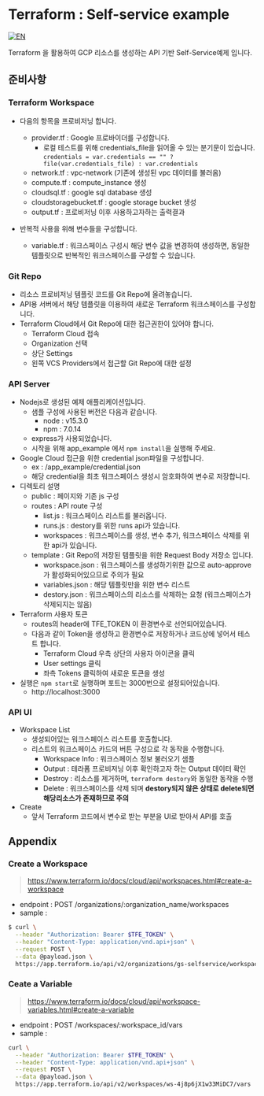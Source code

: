 # Terraform : Self-service example

[![EN](https://img.shields.io/badge/Localization-EN-brightgreen?style=flat)](https://github.com/Great-Stone/terraform-selfservice-app)

Terraform 을 활용하여 GCP 리소스를 생성하는 API 기반 Self-Service예제 입니다.


## 준비사항

### Terraform Workspace

- 다음의 항목을 프로비저닝 합니다.
    - provider.tf : Google 프로바이더를 구성합니다.
        - 로컬 테스트를 위해 credentials_file을 읽어올 수 있는 분기문이 있습니다.
            `credentials = var.credentials == "" ? file(var.credentials_file) : var.credentials`
    - network.tf : vpc-network (기존에 생성된 vpc 데이터를 불러옴)
    - compute.tf : compute_instance 생성
    - cloudsql.tf : google sql database 생성
    - cloudstoragebucket.tf : google storage bucket 생성
    - output.tf : 프로비저닝 이후 사용하고자하는 출력결과

- 반복적 사용을 위해 변수들을 구성합니다.
    - variable.tf : 워크스페이스 구성시 해당 변수 값을 변경하여 생성하면, 동일한 템플릿으로 반복적인 워크스페이스를 구성할 수 있습니다.

### Git Repo
- 리소스 프로비저닝 템플릿 코드를 Git Repo에 올려놓습니다.
- API용 서버에서 해당 템플릿을 이용하여 새로운 Terraform 워크스페이스를 구성합니다.
- Terraform Cloud에서 Git Repo에 대한 접근권한이 있어야 합니다.
    - Terraform Cloud 접속
    - Organization 선택
    - 상단 Settings
    - 왼쪽 VCS Providers에서 접근할 Git Repo에 대한 설정

### API Server
- Nodejs로 생성된 예제 애플리케이션입니다.
    - 샘플 구성에 사용된 버전은 다음과 같습니다.
        - node : v15.3.0
        - npm : 7.0.14
    - express가 사용되었습니다.
    - 시작을 위해 app_example 에서 `npm install`을 실행해 주세요.
- Google Cloud 접근을 위한 credential json파일을 구성합니다.
    - ex : /app_example/credential.json
    - 해당 credential을 최초 워크스페이스 생성시 암호화하여 변수로 저장합니다.
- 디렉토리 설명
    - public : 페이지와 기존 js 구성
    - routes : API route 구성
        - list.js : 워크스페이스 리스트를 불러옵니다.
        - runs.js : destory를 위한 runs api가 있습니다.
        - workspaces : 워크스페이스를 생성, 변수 추가, 워크스페이스 삭제를 위한 api가 있습니다.
    - template : Git Repo의 저장된 템플릿을 위한 Request Body 저장소 입니다.
        - workspace.json : 워크스페이스를 생성하기위한 값으로 auto-approve가 활성화되어있으므로 주의가 필요
        - variables.json : 해당 템플릿만을 위한 변수 리스트
        - destory.json : 워크스페이스의 리소스를 삭제하는 요청 (워크스페이스가 삭제되지는 않음)
- Terraform 사용자 토큰
    - routes의 header에 TFE_TOKEN 이 환경변수로 선언되어있습니다.
    - 다음과 같이 Token을 생성하고 환경변수로 저장하거나 코드상에 넣어서 테스트 합니다.
        - Terraform Cloud 우측 상단의 사용자 아이콘을 클릭
        - User settings 클릭
        - 좌측 Tokens 클릭하여 새로운 토큰을 생성
- 실행은 `npm start`로 실행하며 포트는 3000번으로 설정되어있습니다.
    - http://localhost:3000

### API UI
- Workspace List
    - 생성되어있는 워크스페이스 리스트를 호출합니다.
    - 리스트의 워크스페이스 카드의 버튼 구성으로 각 동작을 수행합니다.
        - Workspace Info : 워크스페이스 정보 불러오기 샘플
        - Output : 테라폼 프로비저닝 이후 확인하고자 하는 Output 데이터 확인
        - Destroy : 리소스를 제거하며, `terraform destory`와 동일한 동작을 수행
        - Delete : 워크스페이스를 삭제 되며 **destory되지 않은 상태로 delete되면 해당리소스가 존재하므로 주의**
- Create
    - 앞서 Terraform 코드에서 변수로 받는 부분을 UI로 받아서 API를 호출


## Appendix
### Create a Workspace
> https://www.terraform.io/docs/cloud/api/workspaces.html#create-a-workspace

- endpoint : POST /organizations/:organization_name/workspaces
- sample :
```bash
$ curl \
  --header "Authorization: Bearer $TFE_TOKEN" \
  --header "Content-Type: application/vnd.api+json" \
  --request POST \
  --data @payload.json \
  https://app.terraform.io/api/v2/organizations/gs-selfservice/workspaces
```

### Ceate a Variable
> https://www.terraform.io/docs/cloud/api/workspace-variables.html#create-a-variable

- endpoint : POST /workspaces/:workspace_id/vars
- sample :
```bash
curl \
  --header "Authorization: Bearer $TFE_TOKEN" \
  --header "Content-Type: application/vnd.api+json" \
  --request POST \
  --data @payload.json \
  https://app.terraform.io/api/v2/workspaces/ws-4j8p6jX1w33MiDC7/vars
```
